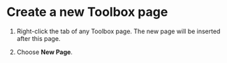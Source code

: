 
# Create a new Toolbox page




1. Right-click the tab of any Toolbox page. The new page will be inserted after this page.
    
2. Choose  **New Page**.
    



